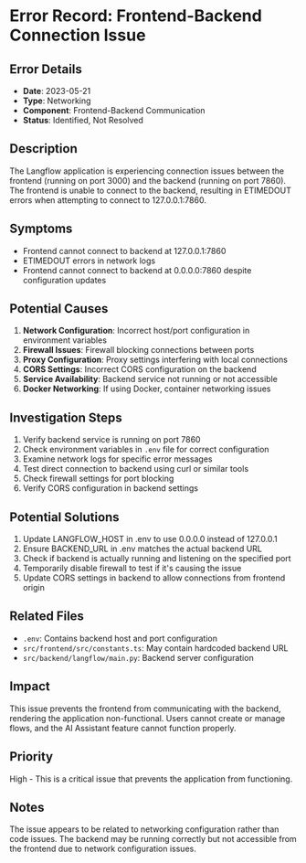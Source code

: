 # Error Record: Frontend-Backend Connection Issue

## Error Details
- **Date**: 2023-05-21
- **Type**: Networking
- **Component**: Frontend-Backend Communication
- **Status**: Identified, Not Resolved

## Description
The Langflow application is experiencing connection issues between the frontend (running on port 3000) and the backend (running on port 7860). The frontend is unable to connect to the backend, resulting in ETIMEDOUT errors when attempting to connect to 127.0.0.1:7860.

## Symptoms
- Frontend cannot connect to backend at 127.0.0.1:7860
- ETIMEDOUT errors in network logs
- Frontend cannot connect to backend at 0.0.0.0:7860 despite configuration updates

## Potential Causes
1. **Network Configuration**: Incorrect host/port configuration in environment variables
2. **Firewall Issues**: Firewall blocking connections between ports
3. **Proxy Configuration**: Proxy settings interfering with local connections
4. **CORS Settings**: Incorrect CORS configuration on the backend
5. **Service Availability**: Backend service not running or not accessible
6. **Docker Networking**: If using Docker, container networking issues

## Investigation Steps
1. Verify backend service is running on port 7860
2. Check environment variables in `.env` file for correct configuration
3. Examine network logs for specific error messages
4. Test direct connection to backend using curl or similar tools
5. Check firewall settings for port blocking
6. Verify CORS configuration in backend settings

## Potential Solutions
1. Update LANGFLOW_HOST in .env to use 0.0.0.0 instead of 127.0.0.1
2. Ensure BACKEND_URL in .env matches the actual backend URL
3. Check if backend is actually running and listening on the specified port
4. Temporarily disable firewall to test if it's causing the issue
5. Update CORS settings in backend to allow connections from frontend origin

## Related Files
- `.env`: Contains backend host and port configuration
- `src/frontend/src/constants.ts`: May contain hardcoded backend URL
- `src/backend/langflow/main.py`: Backend server configuration

## Impact
This issue prevents the frontend from communicating with the backend, rendering the application non-functional. Users cannot create or manage flows, and the AI Assistant feature cannot function properly.

## Priority
High - This is a critical issue that prevents the application from functioning.

## Notes
The issue appears to be related to networking configuration rather than code issues. The backend may be running correctly but not accessible from the frontend due to network configuration issues.
